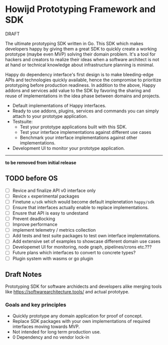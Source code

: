 # Howijd Prototyping Framework and SDK

DRAFT

The ultimate prototyping SDK written in Go. 
This SDK which makes developers happy by giving them a great SDK to quickly create a working prototype (maybe even MVP)
solving their domain problem. It's a tool for hackers and creators to realize their ideas when a software architect 
is not at hand or technical knowledge about infrastructure planning is minimal.

Happy do dependency interface's first design is to make bleeding-edge APIs and technologies quickly available, 
hence the compromise to prioritize prototyping before production readiness. In addition to the above, 
Happy addons and services add value to the SDK by favoring the sharing and reuse of implementations in the 
idea phase between domains and projects.

- Default implementations of Happy interfaces.
- Ready to use addons, plugins, services and commands you can simply attach to your prototype application.
- Testsuite:
  -  Test your prototype applications built with this SDK.
  -  Test your interface implementations against different use cases
  -  Benchmark your interface implementations against other implementations. 
- Development UI to monitor your prototype application.


---

**to be removed from initial release**

## TODO before OS

- [ ] Revice and finalize API v0 interface only
- [ ] Revice `x` experimental packages 
- [ ] Finetune `x/sdk` which would become default implenetation `happy/sdk`
- [ ] Ensure that interfaces actually enable to replace implementations.
- [ ] Enusre that API is easy to undestand
- [ ] Prevent deadlocking
- [ ] Improve performance
- [ ] implement telemetry / metrics collection
- [ ] Add tests and test suite packages to test own interface implemntations.
- [ ] Add extensive set of examples to showcase different domain use cases
- [ ] Developemet UI for monitoring, node graph, pipelines/crons etc.??? 
- [ ] Future plans which interfaces to convert to concrete types?
- [ ] Plugin system with wasms or go plugin

## Draft Notes

Prototyping SDK for software archidects and developers alike
merging tools like https://softwarearchitecture.tools/ and actual prototype.

### Goals and key principles

- Quickly prototype any domain application for proof of concept.
- Replace SDK packages with your own implementations of required interfaces moving towards MVP. 
- Not intended for long term production use.
- 0 Dependency and no vendor lock-in


